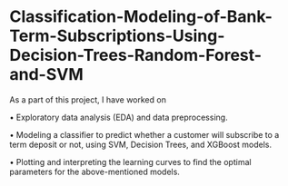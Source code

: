 # Classification-Modeling-of-Bank-Term-Subscriptions-Using-Decision-Trees-Random-Forest-and-SVM
As a part of this project, I have worked on

• Exploratory data analysis (EDA) and data preprocessing.

• Modeling a classifier to predict whether a customer will subscribe to a term deposit or not, using SVM, Decision Trees, and XGBoost models.

• Plotting and interpreting the learning curves to find the optimal parameters for the above-mentioned models.
